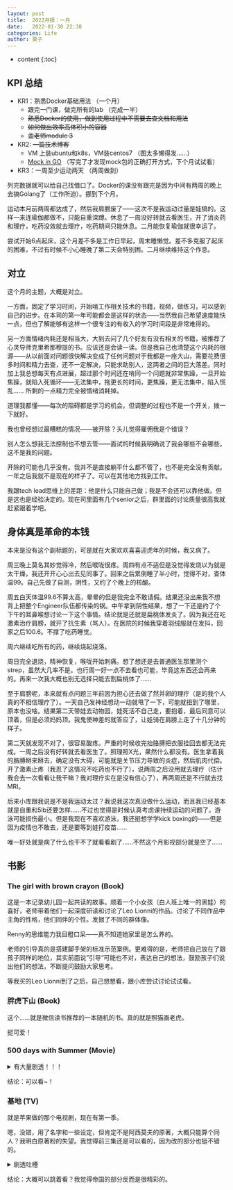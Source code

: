 ```yaml
---
layout: post
title:  2022月报：一月
date:   2022-01-30 22:30
categories: Life
author: 栗子
---
```


* content
{:toc}

## KPI 总结

- KR1：熟悉Docker基础用法 （一个月）
    - 跟完一门课，做完所有的lab  （完成一半）
    - ~~熟悉Docker的使用，做到使用过程中不需要去查文档和用法~~
    - ~~如何做出效率高体积小的容器~~
    - ~~孟老师module 3~~
- KR2: ~~一篇技术博客~~
    - VM 上装ubuntu和k8s，VM装centos7 （图太多懒得发……）
    - [Mock in GO](https://bchen4.github.io/2022/01/25/mock-in-go/) （写完了才发现mock包的正确打开方式，下个月试试看）
- KR3：一周至少运动两天 （两周做到）

列完数据就可以给自己找借口了。Docker的课没有跟完是因为中间有两周的晚上去搞Golang了（工作所迫）。挪到下个月。

运动本月前两周都达成了，然后我肩膀废了——这次不是我运动过量是娃搞的。这样一来连瑜伽都做不，只能自重深蹲。休息了一周没好转就去看医生，开了消炎药和理疗，吃药没效就去理疗，吃药期间只能休息。二月能恢复瑜伽就很幸运了。

尝试开始6点起床，这个月差不多是工作日早起，周末睡懒觉。差不多克服了起床的困难，不过有时候不小心睡晚了第二天会特别困。二月继续维持这个作息。

## 对立

这个月的主题，大概是对立。

一方面，固定了学习时间，开始啃工作相关技术的书籍，视频，做练习，可以感到自己的进步。在本司的第一年可能都会是这样的状态——当然我自己希望速度能快一点，但也了解能够有这样一个很专注的有收入的学习时间段是非常难得的。

另一方面情绪内耗还是相当大，大到去问了几个好友有没有相关的书籍，被推荐了心灵导师克里希那穆提的书。应该还是会读一读。但是我自己也清楚这个内耗的根源——从以前面对问题很快解决变成了任何问题对于我都是一座大山，需要花费很多时间和精力去查，还不一定解决，只能求助别人，这两者之间的巨大落差。同时加上我总想每天有点进展，超过那个时间还在啃同一个问题就非常焦躁，一旦开始焦躁，就陷入死循环——无法集中，拖更长的时间，更焦躁，更无法集中，陷入慌乱…… 所剩的一点精力完全被情绪消耗掉。

道理我都懂——每次的阻碍都是学习的机会。但调整的过程也不是一个开关，拨一下就好。

我也曾经想过最糟糕的情况——被开除？头儿觉得雇佣我是个错误？

别人怎么想我无法控制也不想去管——面试的时候我明确说了我会哪些不会哪些。这不是我的问题。

开除的可能也几乎没有。我并不是直接躺平什么都不管了，也不是完全没有贡献。一年之后我就不是现在的样子了。可以在其他地方找到工作。

我跟tech lead思维上的差距：他是什么只能自己做；我是不会还可以靠他做。但是这也是经验决定的。现在司里面有几个senior之后，群里面的讨论质量很高我就赶紧跟着学吧。

## 身体真是革命的本钱

本来是没有这个副标题的，可是就在大家欢欢喜喜迎虎年的时候，我又病了。

周三晚上莫名其妙觉得冷，然后喉咙很疼。周四有点不适但是没觉得发烧以为就是太干燥，我还开开心心出去见同事了。回来之后累倒睡了半小时，觉得不对，查体温99。自己先做了自测，阴性，又约了个晚上的核酸。

周五白天体温99.6不算太高，晕晕的但是我完全不敢请假。结果还没出来我不想背上把整个Engineer队伍都传染的锅。中午拿到阴性结果，想了一下还是约了个下午的耳鼻喉想讨论一下这个事情。结论就是还就是扁桃体发炎了。因为我还在吃激素治疗肩膀，就开了抗生素（骂人）。在医院的时候我穿着羽绒服就在发抖，回家之后100.6。不撑了吃药睡觉。

周六继续吃所有的药，继续烧起烧落。

周日完全退烧，精神恢复，喉咙开始刺痛。想了想还是去普通医生那里测个strep，虽然大几率不是。也行周一好一点不去看也可能，毕竟这东西还会再来的。再来一次我大概也别无选择只能去割扁桃体了……

至于肩膀呢，本来就有点问题三年前因为担心还去做了然并卵的理疗（是的我个人真的不相信理疗了）。一天自己发神经想动一动就甩了一下，可能就扭到了哪里，原本也没啥。结果第二天带娃去动物园，娃死活不自己走，要抱着，最后同意可以顶着，但是必须妈妈顶。我鬼使神差的就答应了，让娃骑在肩膀上走了十几分钟的样子。

第二天就发现不对了，很容易酸疼。严重的时候收完抬胳膊把衣服挂回去都无法完成。一周之后没有好转就去看医生了。照理照X光，果然什么都没有。医生拿着我的胳膊掰来掰去，确定没有大碍，可能就是关节压力导致的炎症，然后肌肉代偿。开了激素止疼（我忍了这情况不吃药也不行了），说两周之后没用就去理疗（估计我会去一次看看让我干嘛？我对理疗实在是没有信心了），再两周还是不行就去找MRI。

后来小库跟我说是不是我运动太过？我说我这次真没做什么运动，而且我已经基本就是自重和5lb还要怎样……不过也觉得是时候认真考虑课持续运动的问题了。游泳可能损伤最小。但是我现在不喜欢游泳，我还挺想学学kick boxing的——但是因为疫情也不敢去，还是要等到娃打疫苗……


 唯一好处就是病了什么也干不了就看看剧了……不然这个月影视部分就是空了……

## 书影

### The girl with brown crayon (Book)

这是一本记录幼儿园一起共读的故事。顺着一个小女孩（白人班上唯一的黑娃）的喜好，老师带着他们一起深度研读和讨论了Leo Lionni的作品。讨论了不同作品中主角的性格，他们同伴的个性。发掘了不同的群体像。

Renny的思维能力我目瞪口呆——真不知道她家里是怎么养的。

老师的引导真的是搭建脚手架的标准示范案例。更难得的是，老师把自己放在了跟孩子同样的地位，其实前面说”引导“可能也不对，表达自己的想法，鼓励孩子们说出他们的想法，不断提问鼓励大家思考。

等我买的Leo Lionni到了之后，自己想想看，跟小库尝试讨论试试看。

### 胖虎下山 (Book)

这个……就是微信读书推荐的一本随机的书。真的就是照猫画老虎。

挺可爱！

### 500 days with Summer (Movie)
<details><summary>有大量剧透！！！</summary>
<p>

 
    在感情片这一类真的应该算是很好的片了，因为男女主结局是个BE啊！虽然还是不可免俗的给男主安排了看上去不错的未来。真是，要是最后那个女生回绝了邀约，我大概会觉得这片真的不一样。嘛，最后大家还是想活在一个童话里。
    
    最喜欢的地方是表现手法，从标题来看，就是一段特定的时间，主题就限定了这是个生活中的恋爱故事别无其他。为了把平面的故事打造得立体，影片打乱了时间线，用卡片的形式呈现了出来。这样喜中有悲，悲中有喜，也能让观看者在知道男女主会分手的情况下也被吊足胃口。在最疑似可以复合的一段，直接用了分屏的方式，一边呈现男主的期待，一边呈现残酷的现实。把对比直接砸在观众面前——居然可以这样玩。
    
    另外就是在影片所呈现的年代，男女主恋爱的关系居然是女性占主导的。女性角色塑造得还不错，在没有遇到”对的人“之前，保护好自己享受人生。觉得的确不行就果断分了。反而是男主还有一点”我这么喜欢你为你打架了你为什么还无动于衷？“的不堪。（打出这句话真的马上想起来听过无数次的”我都为了他打胎了他为什么不爱我？“）女主反应很冷静，我一开始就说了不想要男朋友，两个人一起开心就好，你不开心吗，我很开心，都开心就一起继续玩吧？后来已经分手的两人在前同事婚礼上相遇，开启了一个小高潮——好像要复合？！并没有，在那里女主遇到了真命天子，两人很快就结婚了。
    
    还有就是该片较短哈哈……
    
</p>
</details>

 
   

结论：可以看~！

### 基地 (TV)

就是苹果做的那个电视剧，现在有第一季。

嗯，没错，用了名字和一些设定，但肯定不是阿西莫夫的原著，大概只能算个同人？我明白原著粉的失望。我觉得前三集还是可以看的，因为改的部分也挺不错的。

<details><summary>剧透吐槽</summary>
<p>

比如帝国大帝是克隆人，三个年龄段一起坐庄的设定其实挺不错的，也能引发一些深刻的东西。但是！之后我思维就跟不上故事了，突然又出来一个女主，变成了双女主！（是的盖尔是女的哈哈！）还是母女关系。然后一号女主因为被人冷冻发射到太空飘了几百年顺便冻了个龄？？？？被杀的哈里博士变成了电子波人？？？？最后还从vault里面出来，vault大概链接了第二基地？？？？？？？？
    
    ？？？？？？？？？？？？？？？？？
    

</p>
</details>
    
结论：大概可以跳着看？我觉得帝国的部分反而是很精彩的。
